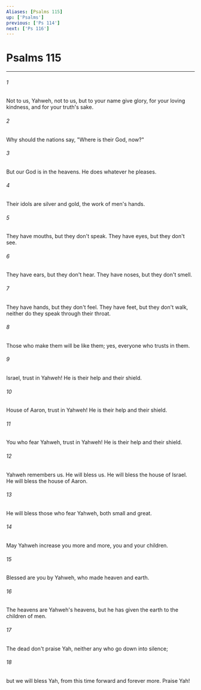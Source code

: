 ```yaml
---
Aliases: [Psalms 115]
up: ['Psalms']
previous: ['Ps 114']
next: ['Ps 116']
---
```

# Psalms 115
***





###### 1 

Not to us, Yahweh, not to us, but to your name give glory, for your loving kindness, and for your truth's sake. 



###### 2 

Why should the nations say, "Where is their God, now?" 



###### 3 

But our God is in the heavens. He does whatever he pleases. 



###### 4 

Their idols are silver and gold, the work of men's hands. 



###### 5 

They have mouths, but they don't speak. They have eyes, but they don't see. 



###### 6 

They have ears, but they don't hear. They have noses, but they don't smell. 



###### 7 

They have hands, but they don't feel. They have feet, but they don't walk, neither do they speak through their throat. 



###### 8 

Those who make them will be like them; yes, everyone who trusts in them. 



###### 9 

Israel, trust in Yahweh! He is their help and their shield. 



###### 10 

House of Aaron, trust in Yahweh! He is their help and their shield. 



###### 11 

You who fear Yahweh, trust in Yahweh! He is their help and their shield. 



###### 12 

Yahweh remembers us. He will bless us. He will bless the house of Israel. He will bless the house of Aaron. 



###### 13 

He will bless those who fear Yahweh, both small and great. 



###### 14 

May Yahweh increase you more and more, you and your children. 



###### 15 

Blessed are you by Yahweh, who made heaven and earth. 



###### 16 

The heavens are Yahweh's heavens, but he has given the earth to the children of men. 



###### 17 

The dead don't praise Yah, neither any who go down into silence; 



###### 18 

but we will bless Yah, from this time forward and forever more. Praise Yah!
